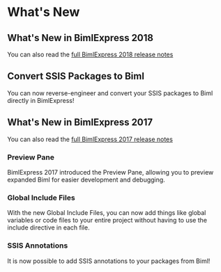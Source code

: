 # What's New

## What's New in BimlExpress 2018

You can also read the [full BimlExpress 2018 release notes](bimlexpress-release-notes.md)

## Convert SSIS Packages to Biml

You can now reverse-engineer and convert your SSIS packages to Biml directly in BimlExpress!

## What's New in BimlExpress 2017

You can also read the [full BimlExpress 2017 release notes](bimlexpress-release-notes.md)

### Preview Pane

BimlExpress 2017 introduced the Preview Pane, allowing you to preview expanded Biml for easier development and debugging.

### Global Include Files

With the new Global Include Files, you can now add things like global variables or code files to your entire project without having to use the include directive in each file.

### SSIS Annotations

It is now possible to add SSIS annotations to your packages from Biml!